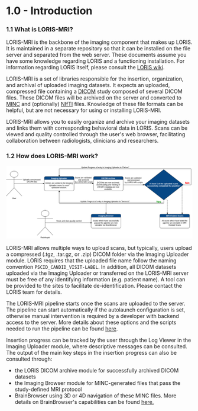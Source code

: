 # 1.0 - Introduction

### 1.1 What is LORIS-MRI? 

LORIS-MRI is the backbone of the imaging component that makes up LORIS. 
It is maintained in a separate repository so that it can be installed 
on the file server and separated from the web server.
These documents assume you have some knowledge regarding LORIS and
a functioning installation. For information regarding LORIS itself,
please consult the [LORIS wiki][1].

LORIS-MRI is a set of libraries responsible for the insertion,
organization, and archival of uploaded imaging datasets. 
It expects an uploaded, compressed file containing 
a [DICOM][2] study composed of several DICOM files. These DICOM files 
will be archived on the server and converted to [MINC][3] and (optionally)
[NIfTI][4] files. Knowledge of these file formats can be helpful, but are not 
necessary for using or installing LORIS-MRI.

LORIS-MRI allows you to easily organize and archive your imaging datasets
and links them with corresponding behavioral data in LORIS. Scans can be viewed 
and quality controlled through the user's web browser, facilitating 
collaboration between radiologists, clinicians and researchers.

### 1.2 How does LORIS-MRI work? 
 
![user_story](images/user_story.png)

LORIS-MRI allows multiple ways to upload scans, but typically, users
upload a compressed (.tgz, .tar.gz, or .zip) DICOM folder via the Imaging
Uploader module. LORIS requires that the uploaded file name follow the naming
convention `PSCID_CANDID_VISIT-LABEL`. 
In addition, all DICOM datasets uploaded via the Imaging Uploader or 
transferred on the LORIS-MRI server must be free of any identifying 
information (e.g. patient name). A tool can be provided to the sites to 
facilitate de-identification. Please contact the LORIS team for details.

The LORIS-MRI pipeline starts once the scans are uploaded to the server.
The pipeline can start automatically if the autolaunch configuration is
set, otherwise manual intervention is required by a developer with backend 
access to the server. More details about these options and the scripts
needed to run the pipeline can be found [here](05-PipelineLaunchOptions.md). 

Insertion progress can be tracked by the user through the Log Viewer in the
Imaging Uploader module, where descriptive messages can be consulted.
The output of the main key steps in the insertion progress can also be consulted 
through:
 - the LORIS DICOM archive module for successfully archived DICOM datasets 
 - the Imaging Browser module for MINC-generated files that pass the 
study-defined MRI protocol 
 - BrainBrowser using 3D or 4D navigation of these MINC files. More details on 
BrainBrowser's capabilities can be found [here.][5]


[1]: https://github.com/aces/Loris/wiki 
[2]: http://dicomiseasy.blogspot.ca/2011/10/introduction-to-dicom-chapter-1.html
[3]: https://en.wikibooks.org/wiki/MINC/Introduction 
[4]: https://nifti.nimh.nih.gov/ 
[5]: https://brainbrowser.cbrain.mcgill.ca/
